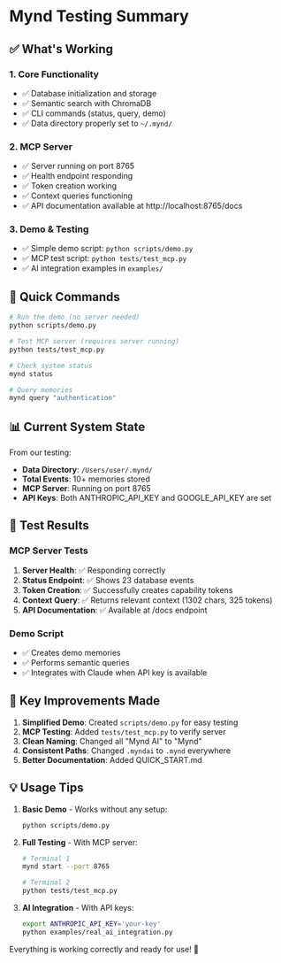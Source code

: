 # Mynd Testing Summary

## ✅ What's Working

### 1. **Core Functionality**
- ✅ Database initialization and storage
- ✅ Semantic search with ChromaDB
- ✅ CLI commands (status, query, demo)
- ✅ Data directory properly set to `~/.mynd/`

### 2. **MCP Server**
- ✅ Server running on port 8765
- ✅ Health endpoint responding
- ✅ Token creation working
- ✅ Context queries functioning
- ✅ API documentation available at http://localhost:8765/docs

### 3. **Demo & Testing**
- ✅ Simple demo script: `python scripts/demo.py`
- ✅ MCP test script: `python tests/test_mcp.py`
- ✅ AI integration examples in `examples/`

## 🚀 Quick Commands

```bash
# Run the demo (no server needed)
python scripts/demo.py

# Test MCP server (requires server running)
python tests/test_mcp.py

# Check system status
mynd status

# Query memories
mynd query "authentication"
```

## 📊 Current System State

From our testing:
- **Data Directory**: `/Users/user/.mynd/`
- **Total Events**: 10+ memories stored
- **MCP Server**: Running on port 8765
- **API Keys**: Both ANTHROPIC_API_KEY and GOOGLE_API_KEY are set

## 🧪 Test Results

### MCP Server Tests
1. **Server Health**: ✅ Responding correctly
2. **Status Endpoint**: ✅ Shows 23 database events
3. **Token Creation**: ✅ Successfully creates capability tokens
4. **Context Query**: ✅ Returns relevant context (1302 chars, 325 tokens)
5. **API Documentation**: ✅ Available at /docs endpoint

### Demo Script
- ✅ Creates demo memories
- ✅ Performs semantic queries
- ✅ Integrates with Claude when API key is available

## 🎯 Key Improvements Made

1. **Simplified Demo**: Created `scripts/demo.py` for easy testing
2. **MCP Testing**: Added `tests/test_mcp.py` to verify server
3. **Clean Naming**: Changed all "Mynd AI" to "Mynd"
4. **Consistent Paths**: Changed `.myndai` to `.mynd` everywhere
5. **Better Documentation**: Added QUICK_START.md

## 💡 Usage Tips

1. **Basic Demo** - Works without any setup:
   ```bash
   python scripts/demo.py
   ```

2. **Full Testing** - With MCP server:
   ```bash
   # Terminal 1
   mynd start --port 8765
   
   # Terminal 2
   python tests/test_mcp.py
   ```

3. **AI Integration** - With API keys:
   ```bash
   export ANTHROPIC_API_KEY='your-key'
   python examples/real_ai_integration.py
   ```

Everything is working correctly and ready for use! 🎉 